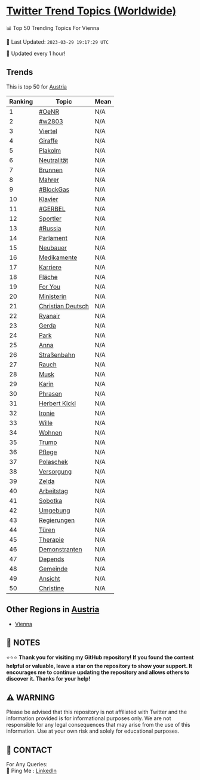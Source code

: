 [Twitter Trend Topics (Worldwide)](https://github.com/ErcinDedeoglu/Twitter-Trend-Topics)
==========


📊 Top 50 Trending Topics For Vienna

📆 Last Updated: `2023-03-29 19:17:29 UTC`

🔧 Updated every 1 hour!


## Trends

This is top 50 for [Austria](</Austria>)

| Ranking | Topic | Mean |
| ------- | ------------ | ------------ |
| 1 | [#OeNR](http://twitter.com/search?q=%23OeNR) | N/A |
| 2 | [#w2803](http://twitter.com/search?q=%23w2803) | N/A |
| 3 | [Viertel](http://twitter.com/search?q=Viertel) | N/A |
| 4 | [Giraffe](http://twitter.com/search?q=Giraffe) | N/A |
| 5 | [Plakolm](http://twitter.com/search?q=Plakolm) | N/A |
| 6 | [Neutralität](http://twitter.com/search?q=Neutralit%c3%a4t) | N/A |
| 7 | [Brunnen](http://twitter.com/search?q=Brunnen) | N/A |
| 8 | [Mahrer](http://twitter.com/search?q=Mahrer) | N/A |
| 9 | [#BlockGas](http://twitter.com/search?q=%23BlockGas) | N/A |
| 10 | [Klavier](http://twitter.com/search?q=Klavier) | N/A |
| 11 | [#GERBEL](http://twitter.com/search?q=%23GERBEL) | N/A |
| 12 | [Sportler](http://twitter.com/search?q=Sportler) | N/A |
| 13 | [#Russia](http://twitter.com/search?q=%23Russia) | N/A |
| 14 | [Parlament](http://twitter.com/search?q=Parlament) | N/A |
| 15 | [Neubauer](http://twitter.com/search?q=Neubauer) | N/A |
| 16 | [Medikamente](http://twitter.com/search?q=Medikamente) | N/A |
| 17 | [Karriere](http://twitter.com/search?q=Karriere) | N/A |
| 18 | [Fläche](http://twitter.com/search?q=Fl%c3%a4che) | N/A |
| 19 | [For You](http://twitter.com/search?q=For+You) | N/A |
| 20 | [Ministerin](http://twitter.com/search?q=Ministerin) | N/A |
| 21 | [Christian Deutsch](http://twitter.com/search?q=Christian+Deutsch) | N/A |
| 22 | [Ryanair](http://twitter.com/search?q=Ryanair) | N/A |
| 23 | [Gerda](http://twitter.com/search?q=Gerda) | N/A |
| 24 | [Park](http://twitter.com/search?q=Park) | N/A |
| 25 | [Anna](http://twitter.com/search?q=Anna) | N/A |
| 26 | [Straßenbahn](http://twitter.com/search?q=Stra%c3%9fenbahn) | N/A |
| 27 | [Rauch](http://twitter.com/search?q=Rauch) | N/A |
| 28 | [Musk](http://twitter.com/search?q=Musk) | N/A |
| 29 | [Karin](http://twitter.com/search?q=Karin) | N/A |
| 30 | [Phrasen](http://twitter.com/search?q=Phrasen) | N/A |
| 31 | [Herbert Kickl](http://twitter.com/search?q=Herbert+Kickl) | N/A |
| 32 | [Ironie](http://twitter.com/search?q=Ironie) | N/A |
| 33 | [Wille](http://twitter.com/search?q=Wille) | N/A |
| 34 | [Wohnen](http://twitter.com/search?q=Wohnen) | N/A |
| 35 | [Trump](http://twitter.com/search?q=Trump) | N/A |
| 36 | [Pflege](http://twitter.com/search?q=Pflege) | N/A |
| 37 | [Polaschek](http://twitter.com/search?q=Polaschek) | N/A |
| 38 | [Versorgung](http://twitter.com/search?q=Versorgung) | N/A |
| 39 | [Zelda](http://twitter.com/search?q=Zelda) | N/A |
| 40 | [Arbeitstag](http://twitter.com/search?q=Arbeitstag) | N/A |
| 41 | [Sobotka](http://twitter.com/search?q=Sobotka) | N/A |
| 42 | [Umgebung](http://twitter.com/search?q=Umgebung) | N/A |
| 43 | [Regierungen](http://twitter.com/search?q=Regierungen) | N/A |
| 44 | [Türen](http://twitter.com/search?q=T%c3%bcren) | N/A |
| 45 | [Therapie](http://twitter.com/search?q=Therapie) | N/A |
| 46 | [Demonstranten](http://twitter.com/search?q=Demonstranten) | N/A |
| 47 | [Depends](http://twitter.com/search?q=Depends) | N/A |
| 48 | [Gemeinde](http://twitter.com/search?q=Gemeinde) | N/A |
| 49 | [Ansicht](http://twitter.com/search?q=Ansicht) | N/A |
| 50 | [Christine](http://twitter.com/search?q=Christine) | N/A |



## Other Regions in [Austria](</Austria>)

* [Vienna](</Austria/Vienna.md>)



## 📝 NOTES

⭐⭐⭐ **Thank you for visiting my GitHub repository! If you found the content helpful or valuable, leave a star on the repository to show your support. It encourages me to continue updating the repository and allows others to discover it. Thanks for your help!**


## ⚠️ WARNING

Please be advised that this repository is not affiliated with Twitter and the information provided is for informational purposes only. We are not responsible for any legal consequences that may arise from the use of this information. Use at your own risk and solely for educational purposes.


## 📨 CONTACT

 For Any Queries:  
            🏓 Ping Me : [LinkedIn](https://www.linkedin.com/in/ercindedeoglu/)

